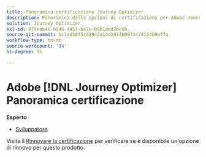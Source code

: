 ```yaml
---
title: Panoramica certificazione Journey Optimizer
description: Panoramica delle opzioni di certificazione per Adobe Journey Optimizer
solution: Journey Optimizer
exl-id: 879eab4e-b946-4453-be7e-89b1ded2bc6b
source-git-commit: bc3ad48f5c48943a14d1974b0971c74154b9ef7a
workflow-type: tm+mt
source-wordcount: '34'
ht-degree: 5%

---
```


# Adobe [!DNL Journey Optimizer] Panoramica certificazione

**Esperto**

* [Sviluppatore](/help/certifications/ajo/ajo-e-developer.md) <!--AD0-E603-->

Visita il [Rinnovare la certificazione](/help/certifications/renew.md) per verificare se è disponibile un&#39;opzione di rinnovo per questo prodotto.
